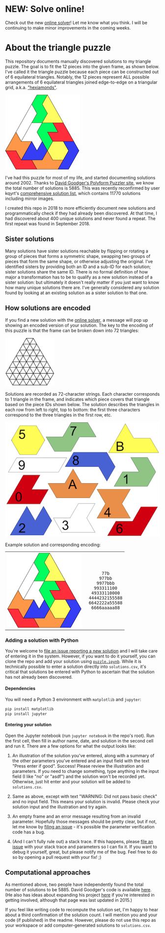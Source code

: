 # NEW: Solve online!
Check out the new [online solver](https://corinaminer.github.io/triangle-puzzle/)! Let me know what you think. I will be continuing to make minor improvements in the coming weeks.

# About the triangle puzzle
This repository documents manually discovered solutions to my triangle puzzle. The goal is to fit the 12 pieces into the given frame, as shown below. I've called it the triangle puzzle because each piece can be constructed out of 6 equilateral triangles. Notably, the 12 pieces represent ALL possible arrangements of 6 equilateral triangles joined edge-to-edge on a triangular grid, a.k.a. ["hexiamonds"](https://mathworld.wolfram.com/Hexiamond.html).

<img src="https://raw.githubusercontent.com/corinaminer/triangle-puzzle/master/assets/example_solution.png"/>

I've had this puzzle for most of my life, and started documenting solutions around 2002. Thanks to [David Goodger's Polyform Puzzler site](https://puzzler.sourceforge.net/docs/hexiamonds.html), we know the total number of solutions is 5885. This was recently reconfirmed by user kqyrt's [comprehensive solution list](https://github.com/corinaminer/triangle-puzzle/issues/14), which contains 11770 solutions including mirror images.

I created this repo in 2018 to more efficiently document new solutions and programmatically check if they had already been discovered. At that time, I had discovered about 400 unique solutions and never found a repeat. The first repeat was found in September 2018.

## Sister solutions
Many solutions have sister solutions reachable by flipping or rotating a group of pieces that forms a symmetric shape, swapping two groups of pieces that form the same shape, or otherwise adjusting the original. I've identified sisters by providing both an ID and a sub-ID for each solution; sister solutions share the same ID. There is no formal definition of how major a transformation has to be to qualify as a new solution instead of a sister solution: but ultimately it doesn't really matter if you just want to know how many unique solutions there are. I've generally considered any solution found by looking at an existing solution as a sister solution to that one.

## How solutions are encoded
If you find a new solution with the [online solver](https://corinaminer.github.io/triangle-puzzle/), a message will pop up showing an encoded version of your solution. The key to the encoding of this puzzle is that the frame can be broken down into 72 triangles:

<img src="https://raw.githubusercontent.com/corinaminer/triangle-puzzle/master/assets/blank.jpg" width="32%"/>

Solutions are recorded as 72-character strings. Each character corresponds to 1 triangle in the frame, and indicates which piece covers that triangle based on the piece IDs shown below. The solution describes the triangles in each row from left to right, top to bottom: the first three characters correspond to the three triangles in the first row, etc.

![piece key](https://raw.githubusercontent.com/corinaminer/triangle-puzzle/master/assets/pieces.png)

Example solution and corresponding encoding:

<table>
  <tr>
    <td>
      <img src="https://raw.githubusercontent.com/corinaminer/triangle-puzzle/master/assets/example_solution.png"/>
    </td>
    <td>
      <pre>      77b
     977bb
    9977bbb
   993311100
  49333110000
 4444232155588
 6642222a55588
  6666aaaaa88</pre>
    </td>
  </tr>
</table>

### Adding a solution with Python
You're welcome to [file an issue reporting a new solution](https://github.com/corinaminer/triangle-puzzle/issues/new?template=report-a-new-solution.md) and I will take care of entering it in the system. However, if you want to do it yourself, you can clone the repo and add your solution using [`puzzle.ipynb`](https://github.com/corinaminer/triangle-puzzle/blob/master/puzzle.ipynb). While it is technically possible to enter a solution directly into `solutions.csv`, it's critical that solutions be entered with Python to ascertain that the solution has not already been discovered.

#### Dependencies
You will need a Python 3 environment with `matplotlib` and `jupyter`:
```
pip install matplotlib
pip install jupyter
```

#### Entering your solution
Open the Jupyter notebook (run `jupyter notebook` in the repo's root). Run the first cell, then fill in author name, date, and solution in the second cell and run it. There are a few options for what the output looks like:
1. An illustration of the solution you've entered, along with a summary of the other parameters you've entered and an input field with the text "Press enter if good". Success! Please review the illustration and parameters. If you need to change something, type anything in the input field (I like "no" or "asdf") and the solution won't be recorded yet. Otherwise, just hit enter and your solution will be added to `solutions.csv`.

1. Same as above, except with text "WARNING: Did not pass basic check" and no input field. This means your solution is invalid. Please check your solution input and the illustration and try again.

1. An empty frame and an error message resulting from an invalid parameter. Hopefully those messages should be pretty clear, but if not, let me know by [filing an issue](https://github.com/corinaminer/triangle-puzzle/issues/new) - it's possible the parameter verification code has a bug.

1. (And I can't fully rule out) a stack trace. If this happens, please [file an issue](https://github.com/corinaminer/triangle-puzzle/issues/new) with your stack trace and parameters so I can fix it. If you want to debug it yourself, great, but please notify me of the bug. Feel free to do so by opening a pull request with your fix! ;)

## Computational approaches
As mentioned above, two people have independently found the total number of solutions to be 5885. David Goodger's code is available [here](https://puzzler.sourceforge.net/puzzler/). (He also has ideas about expanding his project [here](https://puzzler.sourceforge.net/docs/todo.html) if you're interested in getting involved, although that page was last updated in 2015.)

If you feel like writing code to recompute the solution set, I'm happy to hear about a third confirmation of the solution count. I will mention you and your code (if published) in the readme. However, please do not use this repo as your workspace or add computer-generated solutions to `solutions.csv`.
